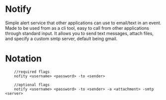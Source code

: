 # Notify
Simple alert service that other applications can use to email/text in an event. Made to be used from as a cli tool, easy to call from other applications through standard input. It allows you to send text messages, attach files, and specify a custom smtp server, default being gmail.


# Notation
```golang
    //required flags
    nofity <username> <password> -to <sender>

    //optional flags
    notify <username> <password> -to <sender> -a <attachment> -smtp <server>
```
